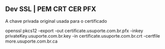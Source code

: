 ## Dev SSL | PEM CRT CER PFX

A chave privada original usada para o certificado


openssl pkcs12 -export -out certificate.usuporte.com.br.pfx -inkey privateKey.usuporte.com.br.key -in certificate.usuporte.com.br.crt -certfile more.usuporte.com.br.ca

